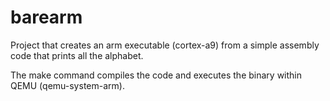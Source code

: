 # barearm

Project that creates an arm executable (cortex-a9) from a simple assembly code that prints all the alphabet. 

The make command compiles the code and executes the binary within QEMU (qemu-system-arm).
